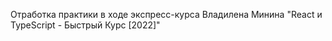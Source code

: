 Отработка практики в ходе экспресс-курса Владилена Минина "React и TypeScript - Быстрый Курс [2022]"

